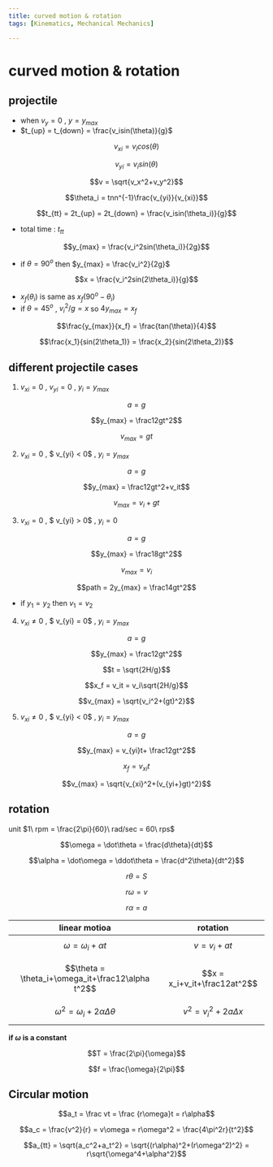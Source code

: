 ```yaml
---
title: curved motion & rotation
tags: [Kinematics, Mechanical Mechanics]

---
```


# curved motion & rotation

## projectile

* when $v_y = 0$ , $y = y_{max}$
* $t_{up} = t_{down} = \frac{v_isin(\theta)}{g}$

$$v_{xi} = v_icos(\theta)$$

$$v_{yi} = v_isin(\theta)$$

$$v = \sqrt{v_x^2+v_y^2}$$

$$\theta_i = tnn^{-1}\frac{v_{yi}}{v_{xi}}$$

$$t_{tt} = 2t_{up} = 2t_{down} = \frac{v_isin(\theta_i)}{g}$$

* total time : $t_{tt}$

$$y_{max} = \frac{v_i^2sin(\theta_i)}{2g}$$

* if $\theta = 90^o$ then $y_{max} = \frac{v_i^2}{2g}$

$$x = \frac{v_i^2sin(2\theta_i)}{g}$$

* $x_{f}(\theta_i)$ is same as $x_f(90^o-\theta_i)$
* if $\theta = 45^o$ , $v_i^2/g = x$ so $4y_{max} = x_f$

$$\frac{y_{max}}{x_f} = \frac{tan(\theta)}{4}$$

$$\frac{x_1}{sin(2\theta_1)} = \frac{x_2}{sin(2\theta_2)}$$

## different projectile cases

1. $v_{xi} = 0$ , $v_{yi} = 0$ , $y_i = y_{max}$

$$a = g$$

$$y_{max} = \frac12gt^2$$

$$v_{max} = gt$$

2. $v_{xi} = 0$ , $ v_{yi} < 0$ , $y_i = y_{max}$

$$a = g$$

$$y_{max} = \frac12gt^2+v_it$$

$$v_{max} = v_i+gt$$

3. $v_{xi} = 0$ , $ v_{yi} > 0$ , $y_i = 0$

$$a = g$$

$$y_{max} = \frac18gt^2$$

$$v_{max} = v_i$$

$$path = 2y_{max} = \frac14gt^2$$

* if $y_1 = y_2$ then $v_1 = v_2$

4. $v_{xi} \not= 0$ , $ v_{yi} = 0$ , $y_i = y_{max}$

$$a = g$$

$$y_{max} = \frac12gt^2$$

$$t = \sqrt{2H/g}$$

$$x_f = v_it = v_i\sqrt{2H/g}$$

$$v_{max} = \sqrt{v_i^2+(gt)^2}$$

5. $v_{xi} \not= 0$ , $ v_{yi} < 0$ , $y_i = y_{max}$

$$a = g$$

$$y_{max} = v_{yi}t+
\frac12gt^2$$

$$x_f = v_{xi}t$$

$$v_{max} = \sqrt{v_{xi}^2+(v_{yi+}gt)^2}$$

## rotation

unit $1\ rpm = \frac{2\pi}{60}\ rad/sec = 60\ rps$

$$\omega = \dot\theta = \frac{d\theta}{dt}$$

$$\alpha = \dot\omega = \ddot\theta = \frac{d^2\theta}{dt^2}$$

$$r\theta = S$$

$$r\omega = v$$

$$r\alpha = a$$

| linear motioa | rotation |
|:---:|:---:|
|$$\omega = \omega_i+\alpha t$$|$$v = v_i+at$$|
|$$\theta = \theta_i+\omega_it+\frac12\alpha t^2$$|$$x = x_i+v_it+\frac12at^2$$|
|$$\omega^2 = \omega_i+2\alpha\Delta\theta$$|$$v^2 = v_i^2+2a\Delta x$$|

**if $\omega$ is a constant**

$$T = \frac{2\pi}{\omega}$$

$$f = \frac{\omega}{2\pi}$$

## Circular motion

$$a_t = \frac vt = \frac {r\omega}t = r\alpha$$

$$a_c = \frac{v^2}{r} = v\omega = r\omega^2 = \frac{4\pi^2r}{t^2}$$

$$a_{tt} = \sqrt{a_c^2+a_t^2} = \sqrt{(r\alpha)^2+(r\omega^2)^2} = r\sqrt{\omega^4+\alpha^2}$$